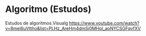 # Algoritmo (Estudos)
 Estudos de algoritmos.Visualg
https://www.youtube.com/watch?v=8mei6uVttho&list=PLHz_AreHm4dmSj0MHol_aoNYCSGFqvfXV 